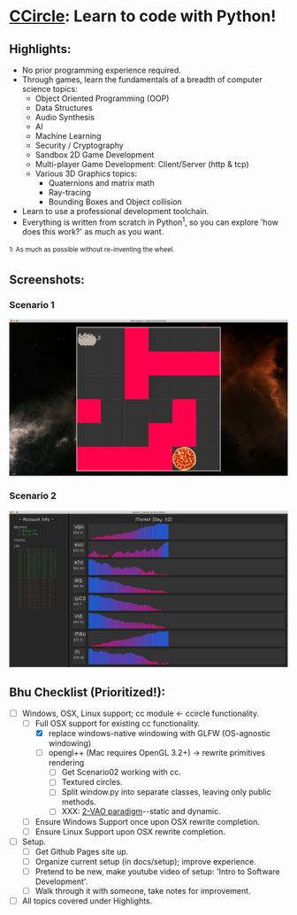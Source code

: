 # [CCircle](index.md): Learn to code with Python!


## Highlights:
* No prior programming experience required.
* Through games, learn the fundamentals of a breadth of computer science topics:
  * Object Oriented Programming (OOP)
  * Data Structures
  * Audio Synthesis
  * AI
  * Machine Learning
  * Security / Cryptography 
  * Sandbox 2D Game Development
  * Multi-player Game Development: Client/Server (http & tcp)
  * Various 3D Graphics topics:
    * Quaternions and matrix math
    * Ray-tracing
    * Bounding Boxes and Object collision
* Learn to use a professional development toolchain.
* Everything is written from scratch in Python<sup>1</sup>, 
    so you can explore 'how does this work?' as much as you want.
  
<sup>1: As much as possible without re-inventing the wheel.<sup>


## Screenshots:
### Scenario 1
![](screenshots/scenario01_easy.png)
### Scenario 2
![](screenshots/scenario02.png)


## Bhu Checklist (Prioritized!):
- [ ] Windows, OSX, Linux support; cc module <- ccircle functionality.
    - [ ] Full OSX support for existing cc functionality.
        - [x] replace windows-native windowing with GLFW (OS-agnostic windowing)
        - [ ] opengl++ (Mac requires OpenGL 3.2+) -> rewrite primitives rendering
            - [ ] Get Scenario02 working with cc. 
            - [ ] Textured circles.
            - [ ] Split window.py into separate classes, leaving only public methods.
            - [ ] XXX: [2-VAO paradigm](https://stackoverflow.com/a/8923298)--static and dynamic.
    - [ ] Ensure Windows Support once upon OSX rewrite completion.
    - [ ] Ensure Linux Support upon OSX rewrite completion.
- [ ] Setup.
    - [ ] Get Github Pages site up.
    - [ ] Organize current setup (in docs/setup); improve experience.
    - [ ] Pretend to be new, make youtube video of setup: 'Intro to Software Development'.
    - [ ] Walk through it with someone, take notes for improvement.
- [ ] All topics covered under Highlights.
